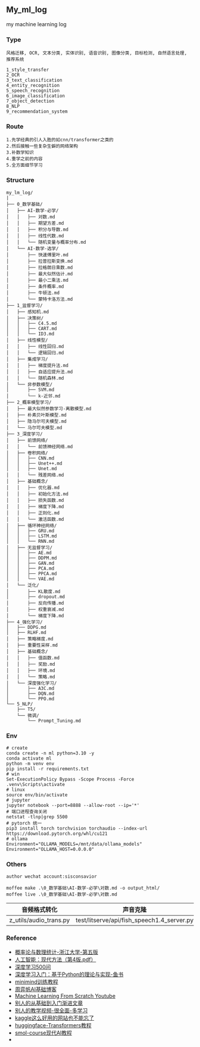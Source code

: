 ## My_ml_log

my machine learning log

### Type

```
风格迁移, OCR, 文本分类, 实体识别, 语音识别, 图像分类, 目标检测, 自然语言处理, 推荐系统

1_style_transfer
2_OCR
3_text_classification
4_entity_recognition
5_speech_recognition
6_image_classification
7_object_detection
8_NLP
9_recommendation_system
```

### Route

```text
1.先学经典的引人入胜的如cnn/transformer之类的
2.然后接触一些复杂生僻的网络架构
3.补数学知识
4.重学之前的内容
5.全方面细节学习
```

### Structure
```
my_lm_log/
|
├── 0_数学基础/
│   ├── AI-数学-必学/
│   │   ├── 对数.md
│   │   ├── 期望方差.md
│   │   ├── 积分与导数.md
│   │   ├── 线性代数.md
│   │   └── 随机变量与概率分布.md
│   └── AI-数学-选学/
│       ├── 快速傅里叶.md
│       ├── 拉普拉斯变换.md
│       ├── 拉格朗日乘数.md
│       ├── 最大似然估计.md
│       ├── 最小二乘法.md
│       ├── 条件概率.md
│       ├── 牛顿法.md
│       └── 蒙特卡洛方法.md
├── 1_监督学习/
│   ├── 感知机.md
│   ├── 决策树/
│   │   ├── C4.5.md
│   │   ├── CART.md
│   │   └── ID3.md
│   ├── 线性模型/
│   │   ├── 线性回归.md
│   │   └── 逻辑回归.md
│   ├── 集成学习/
│   │   ├── 梯度提升法.md
│   │   ├── 自适应提升法.md
│   │   └── 随机森林.md
│   └── 非参数模型/
│       ├── SVM.md
│       └── k-近邻.md
├── 2_概率模型学习/
│   ├── 最大似然参数学习-离散模型.md
│   ├── 朴素贝叶斯模型.md
│   ├── 隐马尔可夫模型.md
│   └── 马尔可夫模型.md
├── 3_深度学习/
│   ├── 前馈网络/
│   │   └── 前馈神经网络.md
│   ├── 卷积网络/
│   │   ├── CNN.md
│   │   ├── Unet++.md
│   │   ├── Unet.md
│   │   └── 残差网络.md
│   ├── 基础概念/
│   │   ├── 优化器.md
│   │   ├── 初始化方法.md
│   │   ├── 损失函数.md
│   │   ├── 梯度下降.md
│   │   ├── 正则化.md
│   │   └── 激活函数.md
│   ├── 循环神经网络/
│   │   ├── GRU.md
│   │   ├── LSTM.md
│   │   └── RNN.md
│   ├── 无监督学习/
│   │   ├── AE.md
│   │   ├── DDPM.md
│   │   ├── GAN.md
│   │   ├── PCA.md
│   │   ├── PPCA.md
│   │   └── VAE.md
│   └── 泛化/
│       ├── KL散度.md
│       ├── dropout.md
│       ├── 反向传播.md
│       ├── 权重衰减.md
│       └── 梯度下降.md
├── 4_强化学习/
│   ├── DDPG.md
│   ├── RLHF.md
│   ├── 策略梯度.md
│   ├── 重要性采样.md
│   ├── 基础概念/
│   │   ├── 值函数.md
│   │   ├── 奖励.md
│   │   ├── 环境.md
│   │   └── 策略.md
│   └── 深度强化学习/
│       ├── A3C.md
│       ├── DQN.md
│       └── PPO.md
└── 5_NLP/
    ├── T5/
    └── 微调/
        └── Prompt_Tuning.md
```

### Env

```shell
# create
conda create -n ml python=3.10 -y
conda activate ml
python -m venv env
pip install -r requirements.txt
# win
Set-ExecutionPolicy Bypass -Scope Process -Force
.venv\Scripts\activate
# linux
source env/bin/activate
# jupyter
jupyter notebook --port=8888 --allow-root --ip='*'
# 端口进程查询关闭
netstat -tlnp|grep 5500
# pytorch 统一
pip3 install torch torchvision torchaudio --index-url https://download.pytorch.org/whl/cu121
# ollama
Environment="OLLAMA_MODELS=/mnt/data/ollama_models"
Environment="OLLAMA_HOST=0.0.0.0"
```

### Others

```text
author wechat account:sisconsavior

moffee make .\0_数学基础\AI-数学-必学\对数.md -o output_html/
moffee live .\0_数学基础\AI-数学-必学\对数.md
```

| 音频格式转化             | 声音克隆                    | 声音转录文本                       |
|----------------------|-----------------------------|--------------------------------|
| z_utils/audio_trans.py | test/litserve/api/fish_speech1.4_server.py | test/litserve/api/whisper_large_v3_turbo_server.py |

### Reference

- [概率论与数理统计-浙江大学-第五版](buy-book-oneself)
- [人工智能：现代方法（第4版.pdf）](pdf-no-links)
- [深度学习500问](https://github.com/aceliuchanghong/DeepLearning-500-questions)
- [深度学习入门：基于Python的理论与实现-鱼书](z_using_files/paper/《深度学习入门：基于Python的理论与实现》高清中文版-鱼书.pdf)
- [minimind训练教程](https://github.com/aceliuchanghong/minimind/)
- [周弈帆AI基础博客](https://zhouyifan.net/archives/)
- [Machine Learning From Scratch Youtube](https://www.youtube.com/watch?v=p1hGz0w_OCo&list=PLFJCJMjAqfRLtPS5TOdrr8c3Gv6M1djmi)
- [别人的从基础到入门渐进文章](https://github.com/aceliuchanghong/others-AI-Articles)
- [别人的教学视频-很全面-多学习](https://www.youtube.com/watch?v=2dH_qjc9mFg&list=PLKnIA16_RmvYuZauWaPlRTC54KxSNLtNn)
- [kaggle这么好用的网站也不能忘了](https://www.kaggle.com/datasets/salader/dogs-vs-cats)
- [huggingface-Transformers教程](https://huggingface.co/docs/transformers/index)
- [smol-course现代AI教程](https://github.com/aceliuchanghong/smol-course)
- 